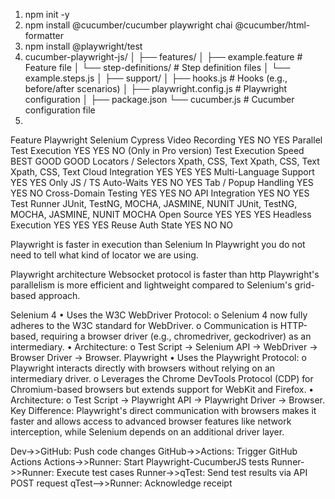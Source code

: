 1. npm init -y
2. npm install @cucumber/cucumber playwright chai @cucumber/html-formatter
3. npm install @playwright/test
4. cucumber-playwright-js/
│
├── features/
│   ├── example.feature        # Feature file
│   └── step-definitions/      # Step definition files
│       └── example.steps.js
│
├── support/
│   ├── hooks.js               # Hooks (e.g., before/after scenarios)
│   ├── playwright.config.js   # Playwright configuration
│
├── package.json
└── cucumber.js                # Cucumber configuration file
5.


Feature	Playwright	Selenium	Cypress
Video Recording	YES	NO	YES
Parallel Test Execution	YES	YES	NO (Only in Pro version)
Test Execution Speed	BEST	GOOD	GOOD
Locators / Selectors	Xpath, CSS, Text	Xpath, CSS, Text	Xpath, CSS, Text
Cloud Integration	YES	YES	YES
Multi-Language Support	YES	YES	Only JS / TS
Auto-Waits	YES	NO	YES
Tab / Popup Handling	YES	YES	NO
Cross-Domain Testing	YES	YES	NO
API Integration	YES	NO	YES
Test Runner	JUnit, TestNG, MOCHA, JASMINE, NUNIT	JUnit, TestNG, MOCHA, JASMINE, NUNIT	MOCHA
Open Source	YES	YES	YES
Headless Execution	YES	YES	YES
Reuse Auth State	YES	NO	NO
			


			


Playwright is faster in execution than Selenium
In Playwright you do not need to tell what kind of locator we are using.


Playwright architecture
Websocket protocol is faster than http
Playwright's parallelism is more efficient and lightweight compared to Selenium's grid-based approach.


Selenium 4
•	Uses the W3C WebDriver Protocol:
o	Selenium 4 now fully adheres to the W3C standard for WebDriver.
o	Communication is HTTP-based, requiring a browser driver (e.g., chromedriver, geckodriver) as an intermediary.
•	Architecture:
o	Test Script → Selenium API → WebDriver → Browser Driver → Browser.
Playwright
•	Uses the Playwright Protocol:
o	Playwright interacts directly with browsers without relying on an intermediary driver.
o	Leverages the Chrome DevTools Protocol (CDP) for Chromium-based browsers but extends support for WebKit and Firefox.
•	Architecture:
o	Test Script → Playwright API → Playwright Driver → Browser.
Key Difference: Playwright's direct communication with browsers makes it faster and allows access to advanced browser features like network interception, while Selenium depends on an additional driver layer.



Dev->>GitHub: Push code changes 
GitHub->>Actions: Trigger GitHub Actions 
Actions->>Runner: Start Playwright-CucumberJS tests 
Runner->>Runner: Execute test cases 
Runner->>qTest: Send test results via API POST request 
qTest-->>Runner: Acknowledge receipt
